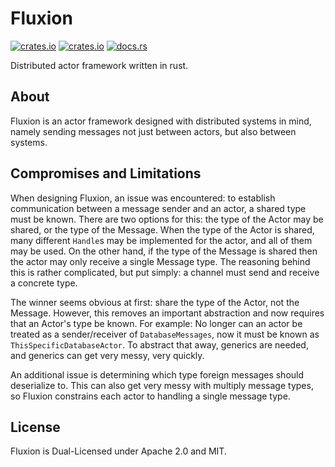 # Fluxion
[![crates.io](https://img.shields.io/crates/l/fluxion?style=for-the-badge)](https://crates.io/crates/fluxion)
[![crates.io](https://img.shields.io/crates/v/fluxion?style=for-the-badge)](https://crates.io/crates/fluxion)
[![docs.rs](https://img.shields.io/docsrs/fluxion?style=for-the-badge)](https://docs.rs/fluxion)

Distributed actor framework written in rust.

## About

Fluxion is an actor framework designed with distributed systems in mind, namely sending messages not just between actors, but also between systems.

## Compromises and Limitations

When designing Fluxion, an issue was encountered: to establish communication between a message sender and an actor, a shared type must be known. There are two options for this: the type of the Actor may be shared, or the type of the Message. When the type of the Actor is shared, many different `Handle`s may be implemented for the actor, and all of them may be used. On the other hand, if the type of the Message is shared then the actor may only receive a single Message type. The reasoning behind this is rather complicated, but put simply: a channel must send and receive a concrete type.

The winner seems obvious at first: share the type of the Actor, not the Message. However, this removes an important abstraction and now requires that an Actor's type be known. For example: No longer can an actor be treated as a sender/receiver of `DatabaseMessages`, now it must be known as `ThisSpecificDatabaseActor`. To abstract that away, generics are needed, and generics can get very messy, very quickly.

An additional issue is determining which type foreign messages should deserialize to. This can also get very messy with multiply message types, so Fluxion constrains each actor to handling a single message type.


## License
Fluxion is Dual-Licensed under Apache 2.0 and MIT.